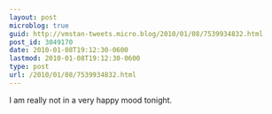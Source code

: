 ```yaml
---
layout: post
microblog: true
guid: http://vmstan-tweets.micro.blog/2010/01/08/7539934832.html
post_id: 3049170
date: 2010-01-08T19:12:30-0600
lastmod: 2010-01-08T19:12:30-0600
type: post
url: /2010/01/08/7539934832.html
---
```

I am really not in a very happy mood tonight.
